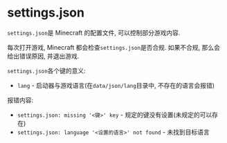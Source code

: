 # settings.json
`settings.json`是 Minecraft 的配置文件, 可以控制部分游戏内容.

每次打开游戏, Minecraft 都会检查`settings.json`是否合规. 如果不合规, 那么会给出错误原因, 并退出游戏.

`settings.json`各个键的意义:

- `lang` - 启动器与游戏语言(在`data/json/lang`目录中, 不存在的语言会报错)

报错内容:

- `settings.json: missing '<键>' key` - 规定的键没有设置(未规定的可以存在)
- `settings.json: language '<设置的语言>' not found` - 未找到目标语言
